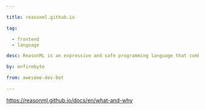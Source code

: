 ```yaml
---

title: reasonml.github.io 

tag: 

  - frontend
  - language 

desc: ReasonML is an expressive and safe programming language that combines the simplicity and efficiency of JavaScript with the strong types and safety guarantees of OCaml. 

by: onfirebyte 

from: awesome-dev-bot 

---
```




https://reasonml.github.io/docs/en/what-and-why 


